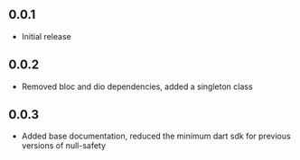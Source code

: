 ## 0.0.1

* Initial release

## 0.0.2

* Removed bloc and dio dependencies, added a singleton class

## 0.0.3

* Added base documentation, reduced the minimum dart sdk for previous versions of null-safety
